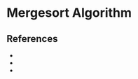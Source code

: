# Mergesort Algorithm

## References
- [](https://www.khanacademy.org/computing/computer-science/algorithms/merge-sort/a/overview-of-merge-sort)
- [](https://www.programiz.com/dsa/merge-sort)
- [](https://www.studytonight.com/data-structures/merge-sort)
